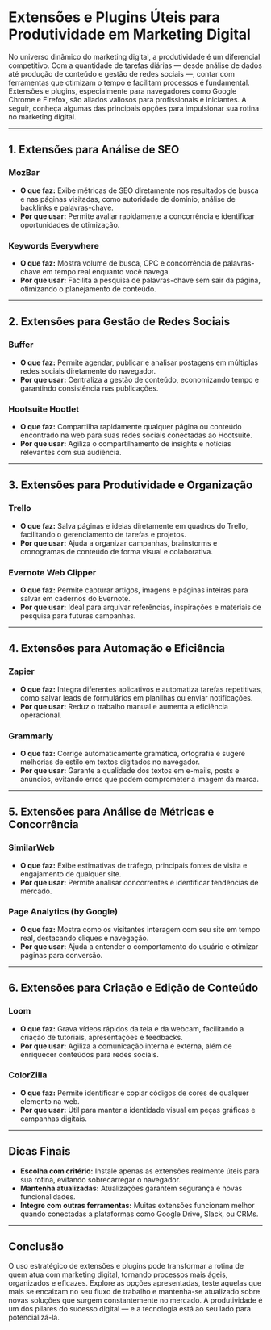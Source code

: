 # Extensões e Plugins Úteis para Produtividade em Marketing Digital

No universo dinâmico do marketing digital, a produtividade é um diferencial competitivo. Com a quantidade de tarefas diárias — desde análise de dados até produção de conteúdo e gestão de redes sociais —, contar com ferramentas que otimizam o tempo e facilitam processos é fundamental. Extensões e plugins, especialmente para navegadores como Google Chrome e Firefox, são aliados valiosos para profissionais e iniciantes. A seguir, conheça algumas das principais opções para impulsionar sua rotina no marketing digital.

---

## 1. **Extensões para Análise de SEO**

### **MozBar**
- **O que faz:** Exibe métricas de SEO diretamente nos resultados de busca e nas páginas visitadas, como autoridade de domínio, análise de backlinks e palavras-chave.
- **Por que usar:** Permite avaliar rapidamente a concorrência e identificar oportunidades de otimização.

### **Keywords Everywhere**
- **O que faz:** Mostra volume de busca, CPC e concorrência de palavras-chave em tempo real enquanto você navega.
- **Por que usar:** Facilita a pesquisa de palavras-chave sem sair da página, otimizando o planejamento de conteúdo.

---

## 2. **Extensões para Gestão de Redes Sociais**

### **Buffer**
- **O que faz:** Permite agendar, publicar e analisar postagens em múltiplas redes sociais diretamente do navegador.
- **Por que usar:** Centraliza a gestão de conteúdo, economizando tempo e garantindo consistência nas publicações.

### **Hootsuite Hootlet**
- **O que faz:** Compartilha rapidamente qualquer página ou conteúdo encontrado na web para suas redes sociais conectadas ao Hootsuite.
- **Por que usar:** Agiliza o compartilhamento de insights e notícias relevantes com sua audiência.

---

## 3. **Extensões para Produtividade e Organização**

### **Trello**
- **O que faz:** Salva páginas e ideias diretamente em quadros do Trello, facilitando o gerenciamento de tarefas e projetos.
- **Por que usar:** Ajuda a organizar campanhas, brainstorms e cronogramas de conteúdo de forma visual e colaborativa.

### **Evernote Web Clipper**
- **O que faz:** Permite capturar artigos, imagens e páginas inteiras para salvar em cadernos do Evernote.
- **Por que usar:** Ideal para arquivar referências, inspirações e materiais de pesquisa para futuras campanhas.

---

## 4. **Extensões para Automação e Eficiência**

### **Zapier**
- **O que faz:** Integra diferentes aplicativos e automatiza tarefas repetitivas, como salvar leads de formulários em planilhas ou enviar notificações.
- **Por que usar:** Reduz o trabalho manual e aumenta a eficiência operacional.

### **Grammarly**
- **O que faz:** Corrige automaticamente gramática, ortografia e sugere melhorias de estilo em textos digitados no navegador.
- **Por que usar:** Garante a qualidade dos textos em e-mails, posts e anúncios, evitando erros que podem comprometer a imagem da marca.

---

## 5. **Extensões para Análise de Métricas e Concorrência**

### **SimilarWeb**
- **O que faz:** Exibe estimativas de tráfego, principais fontes de visita e engajamento de qualquer site.
- **Por que usar:** Permite analisar concorrentes e identificar tendências de mercado.

### **Page Analytics (by Google)**
- **O que faz:** Mostra como os visitantes interagem com seu site em tempo real, destacando cliques e navegação.
- **Por que usar:** Ajuda a entender o comportamento do usuário e otimizar páginas para conversão.

---

## 6. **Extensões para Criação e Edição de Conteúdo**

### **Loom**
- **O que faz:** Grava vídeos rápidos da tela e da webcam, facilitando a criação de tutoriais, apresentações e feedbacks.
- **Por que usar:** Agiliza a comunicação interna e externa, além de enriquecer conteúdos para redes sociais.

### **ColorZilla**
- **O que faz:** Permite identificar e copiar códigos de cores de qualquer elemento na web.
- **Por que usar:** Útil para manter a identidade visual em peças gráficas e campanhas digitais.

---

## **Dicas Finais**

- **Escolha com critério:** Instale apenas as extensões realmente úteis para sua rotina, evitando sobrecarregar o navegador.
- **Mantenha atualizadas:** Atualizações garantem segurança e novas funcionalidades.
- **Integre com outras ferramentas:** Muitas extensões funcionam melhor quando conectadas a plataformas como Google Drive, Slack, ou CRMs.

---

## **Conclusão**

O uso estratégico de extensões e plugins pode transformar a rotina de quem atua com marketing digital, tornando processos mais ágeis, organizados e eficazes. Explore as opções apresentadas, teste aquelas que mais se encaixam no seu fluxo de trabalho e mantenha-se atualizado sobre novas soluções que surgem constantemente no mercado. A produtividade é um dos pilares do sucesso digital — e a tecnologia está ao seu lado para potencializá-la.